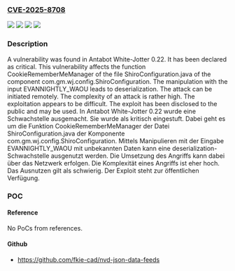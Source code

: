 ### [CVE-2025-8708](https://cve.mitre.org/cgi-bin/cvename.cgi?name=CVE-2025-8708)
![](https://img.shields.io/static/v1?label=Product&message=White-Jotter&color=blue)
![](https://img.shields.io/static/v1?label=Version&message=0.22%20&color=brightgreen)
![](https://img.shields.io/static/v1?label=Vulnerability&message=Deserialization&color=brightgreen)
![](https://img.shields.io/static/v1?label=Vulnerability&message=Improper%20Input%20Validation&color=brightgreen)

### Description

A vulnerability was found in Antabot White-Jotter 0.22. It has been declared as critical. This vulnerability affects the function CookieRememberMeManager of the file ShiroConfiguration.java of the component com.gm.wj.config.ShiroConfiguration. The manipulation with the input EVANNIGHTLY_WAOU leads to deserialization. The attack can be initiated remotely. The complexity of an attack is rather high. The exploitation appears to be difficult. The exploit has been disclosed to the public and may be used.
In Antabot White-Jotter 0.22 wurde eine Schwachstelle ausgemacht. Sie wurde als kritisch eingestuft. Dabei geht es um die Funktion CookieRememberMeManager der Datei ShiroConfiguration.java der Komponente com.gm.wj.config.ShiroConfiguration. Mittels Manipulieren mit der Eingabe EVANNIGHTLY_WAOU mit unbekannten Daten kann eine deserialization-Schwachstelle ausgenutzt werden. Die Umsetzung des Angriffs kann dabei über das Netzwerk erfolgen. Die Komplexität eines Angriffs ist eher hoch. Das Ausnutzen gilt als schwierig. Der Exploit steht zur öffentlichen Verfügung.

### POC

#### Reference
No PoCs from references.

#### Github
- https://github.com/fkie-cad/nvd-json-data-feeds

